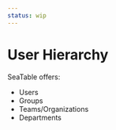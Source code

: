 ```yaml
---
status: wip
---
```


# User Hierarchy

SeaTable offers:

- Users
- Groups
- Teams/Organizations
- Departments
